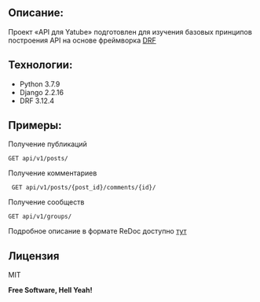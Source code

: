 ## Описание:
Проект «API для Yatube» подготовлен для изучения базовых принципов построения 
API на основе фреймворка [DRF]

## Технологии:
- Python 3.7.9
- Django 2.2.16
- DRF 3.12.4

## Примеры:
 
Получение публикаций

```
GET api/v1/posts/
```

Получение комментариев

```
 GET api/v1/posts/{post_id}/comments/{id}/
```

Получение сообществ

```
GET api/v1/groups/
```

Подробное описание в формате ReDoc доступно [тут] 

[DRF]: <https://www.django-rest-framework.org/>
[тут]: <http://127.0.0.1:8000/redoc/>


## Лицензия

MIT

**Free Software, Hell Yeah!**